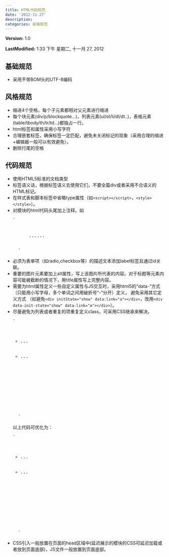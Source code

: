 ```yaml
---
title: HTML代码规范
date: '2012-11-27'
description:
categories: 前端规范
---
```


**Version:** 1.0

**LastModified:** 1:33 下午 星期二, 十一月 27, 2012

## 基础规范 ##
- 采用不带BOM头的UTF-8编码

## 风格规范 ##
- 缩进4个空格，每个子元素都相对父元素进行缩进
- 每个块元素(div/p/blockquote...)，列表元素(ul/ol/li/dl/dt..)，表格元素(table/tbody/th/tr/td...)都独占一行。
- html标签和属性采用小写字符
- 合理嵌套标签，确保标签一定匹配，避免未关闭标记的现象（采用合理的缩进+编辑器一般可以有效避免）。
- 删除行尾的空格

## 代码规范 ##
- 使用HTML5标准的文档类型
- 标签语义话，根据标签语义去使用它们，不要全篇div或者采用不合语义的HTML标记。
- 在样式表和脚本标签中省略type属性（如`<script></script>`，`<style></style>`）。
- 对模块的html代码头尾加上注释。如
    <pre>`<!-- news begin -->
    <div class="mod-news">
    	......
    </div>
    <!-- news end -->`</pre>
- 必须为表单项（如radio,checkbox等）的描述文本添加label标签且通过id关联。
- 重要的图片元素要加上alt属性，写上该图片所代表的内容。对于标题等元素内容可能被截断的情况下，用title属性写上完整内容。
- 需要为html属性定义一些自定义属性与JS交互时，采用html5的“data-”方式（只能用小写字母，多个单词之间用破折号“-”分开）定义，
  避免采用其它定义方式
  （如避免`<div initState="show" data:link="a"></div>`，改用`<div data-init-state="show" data-link="a"></div>`）。
- 尽量避免为列表或者重复的项重复定义class，可采用CSS继承来解决。
    <pre>`<ul class="news-list">
       <li class="news-item">...</li>
       <li class="news-item">...</li>
    </ul>
    <div class="userform">
      <div class="form-item"></div>
      <div class="form-item"></div>
    </div>
    <style>
    .news-list{}
    .news-list .news-item{}
    .userform .form-item{}
    </style>`</pre>
    以上代码可优化为：
    <pre>`<ul class="news-list">
       <li>...</li>
       <li>...</li>
    </ul>
    <div class="userform">
      <div></div>
      <div></div>
    </div>
    <style>
    .news-list{}
    .news-list li{}
    .userform div{}
    </style>`</pre>
- CSS引入一般放置在页面的head区域中(延迟展示的模块的CSS可延迟加载或者放到页面底部)，JS文件一般放置到页面底部。